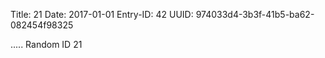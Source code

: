 Title: 21
Date: 2017-01-01
Entry-ID: 42
UUID: 974033d4-3b3f-41b5-ba62-082454f98325

.....
Random ID 21

